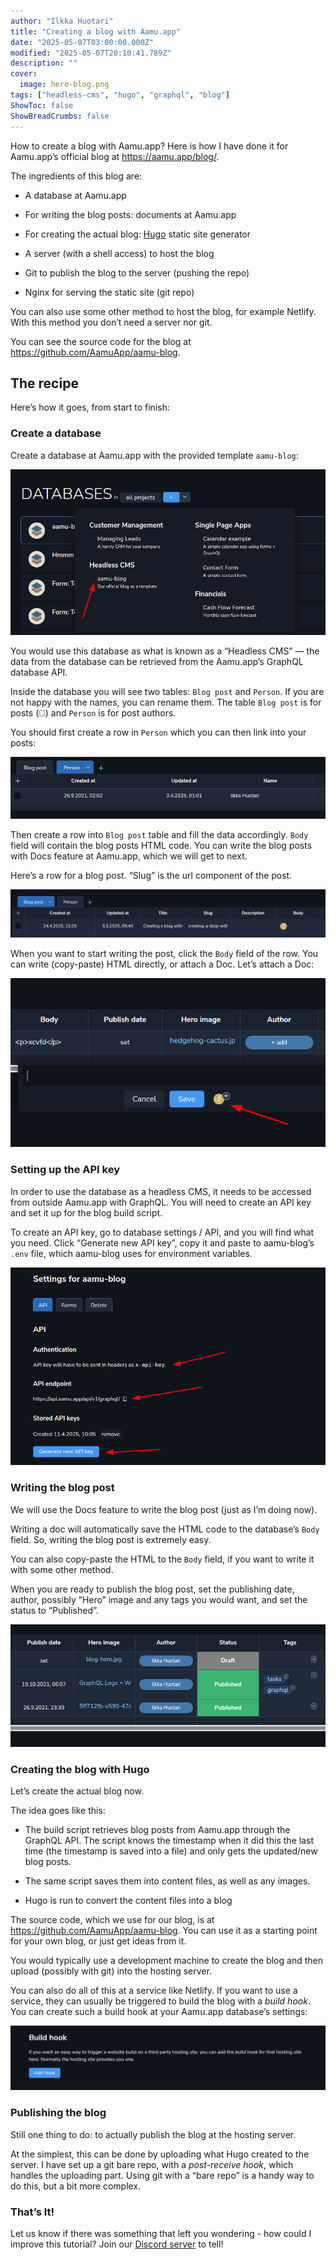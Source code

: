 ```yaml
---
author: "Ilkka Huotari"
title: "Creating a blog with Aamu.app"
date: "2025-05-07T03:00:00.000Z"
modified: "2025-05-07T20:10:41.789Z"
description: ""
cover:
  image: hero-blog.png
tags: ["headless-cms", "hugo", "graphql", "blog"]
ShowToc: false
ShowBreadCrumbs: false
---
```


<p>How to create a blog with Aamu.app? Here is how I have done it for Aamu.app’s official blog at <a target="_blank" rel="noopener noreferrer nofollow" href="https://aamu.app/blog/">https://aamu.app/blog/</a>.</p><p>The ingredients of this blog are:</p><ul><li><p>A database at Aamu.app</p></li><li><p>For writing the blog posts: documents at Aamu.app</p></li><li><p>For creating the actual blog: <a target="_blank" rel="noopener noreferrer nofollow" href="https://gohugo.io/" id="3cc0064a-8cad-48d6-93df-8f6ff1fd33b7">Hugo</a> static site generator</p></li><li><p>A server (with a shell access) to host the blog</p></li><li><p>Git to publish the blog to the server (pushing the repo)</p></li><li><p>Nginx for serving the static site (git repo)</p></li></ul><p>You can also use some other method to host the blog, for example Netlify. With this method you don’t need a server nor git. </p><p>You can see the source code for the blog at <a target="_blank" rel="noopener noreferrer nofollow" href="https://github.com/AamuApp/aamu-blog">https://github.com/AamuApp/aamu-blog</a>.</p><h2>The recipe</h2><p>Here’s how it goes, from start to finish:</p><h3>Create a database</h3><p>Create a database at Aamu.app with the provided template <code>aamu-blog</code>:</p><img src="1746648738279_image.png" style="width: auto;" id="6a02906c-18cf-41b5-ab6e-2fce80636e12"><p>You would use this database as what is known as a “Headless CMS” — the data from the database can be retrieved from the Aamu.app’s GraphQL database API.</p><p>Inside the database you will see two tables: <code>Blog post</code> and <code>Person</code>. If you are not happy with the names, you can rename them. The table <code>Blog post</code> is for posts (<span data-node="emoji" data-emoji="🧐" data-annotation="face with monocle" style="user-select: text; font-family: &quot;Twemoji Mozilla&quot;, &quot;Apple Color Emoji&quot;, &quot;Segoe UI Emoji&quot;, &quot;Segoe UI Symbol&quot;, &quot;Noto Color Emoji&quot;, &quot;EmojiOne Color&quot;, &quot;Android Emoji&quot;, sans-serif;"><img alt="face with monocle" style="display: none; width: 1em; height: 1em;"><span role="img" aria-label="face with monocle" style="display: inline-block;">🧐</span></span>) and <code>Person</code> is for post authors. </p><p>You should first create a row in <code>Person</code> which you can then link into your posts:</p><img src="1746648738446_image.png" style="width: auto;" id="5917a2b7-ec52-427e-8736-30eec3f0f1cb"><p>Then create a row into <code>Blog post</code> table and fill the data accordingly. <code>Body</code> field will contain the blog posts HTML code. You can write the blog posts with Docs feature at Aamu.app, which we will get to next.</p><p>Here’s a row for a blog post. “Slug” is the url component of the post.</p><img src="1746648738496_image.png" style="width: auto;" id="060b0e45-1182-4550-b4b6-5e61e7e5a840"><p>When you want to start writing the post, click the <code>Body</code> field of the row. You can write (copy-paste) HTML directly, or attach a Doc. Let’s attach a Doc:</p><img src="1746648738545_image.png" style="width: auto;" id="c661eb18-e621-42ce-8ff2-bdf677690af3"><h3>Setting up the API key</h3><p>In order to use the database as a headless CMS, it needs to be accessed from outside Aamu.app with GraphQL. You will need to create an API key and set it up for the blog build script.</p><p>To create an API key, go to database settings / API, and you will find what you need. Click “Generate new API key”, copy it and paste to aamu-blog’s <code>.env</code> file, which aamu-blog uses for environment variables.</p><img src="1746648738598_image.png" style="width: auto;" id="d8f43f8d-896e-4ef5-93c7-43b14d721c8a"><h3>Writing the blog post</h3><p>We will use the Docs feature to write the blog post (just as I’m doing now). </p><p>Writing a doc will automatically save the HTML code to the database’s <code>Body</code> field. So, writing the blog post is extremely easy.</p><p>You can also copy-paste the HTML to the <code>Body</code> field, if you want to write it with some other method.</p><p>When you are ready to publish the blog post, set the publishing date, author, possibly “Hero” image and any tags you would want, and set the status to “Published”.</p><img src="1746648738649_image.png" style="width: auto;" id="897251ed-bc94-4e2f-a80a-d6e86e1cda40"><h3>Creating the blog with Hugo</h3><p>Let’s create the actual blog now. </p><p>The idea goes like this:</p><ul><li><p>The build script retrieves blog posts from Aamu.app through the GraphQL API. The script knows the timestamp when it did this the last time (the timestamp is saved into a file) and only gets the updated/new blog posts.</p></li><li><p>The same script saves them into content files, as well as any images.</p></li><li><p>Hugo is run to convert the content files into a blog</p></li></ul><p>The source code, which we use for our blog, is at <a target="_blank" rel="noopener noreferrer nofollow" href="https://github.com/AamuApp/aamu-blog">https://github.com/AamuApp/aamu-blog</a>. You can use it as a starting point for your own blog, or just get ideas from it.</p><p>You would typically use a development machine to create the blog and then upload (possibly with git) into the hosting server. </p><p>You can also do all of this at a service like Netlify. If you want to use a service, they can usually be triggered to build the blog with a <em>build hook</em>. You can create such a build hook at your Aamu.app database’s settings: </p><img src="1746648738704_image.png" style="width: auto;" id="41324f84-1d74-4408-bd69-35ddd2b9a86b"><h3>Publishing the blog</h3><p>Still one thing to do: to actually publish the blog at the hosting server.</p><p>At the simplest, this can be done by uploading what Hugo created to the server. I have set up a git bare repo, with a <em>post-receive hook</em>, which handles the uploading part. Using git with a “bare repo” is a handy way to do this, but a bit more complex.</p><h3>That’s It!</h3><p>Let us know if there was something that left you wondering - how could I improve this tutorial? Join our <a target="_blank" rel="noopener noreferrer nofollow" href="https://discord.com/channels/922305146493489174/922305146946469890" id="108dc934-4e23-49f0-9bb8-56214bb85c38">Discord server</a> to tell!</p><p></p><p></p><p></p>